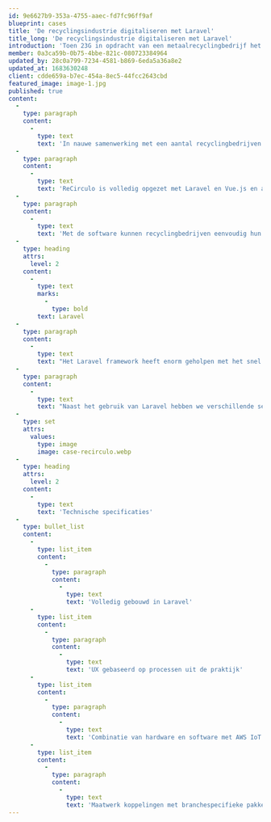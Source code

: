 ```yaml
---
id: 9e6627b9-353a-4755-aaec-fd7fc96ff9af
blueprint: cases
title: 'De recyclingsindustrie digitaliseren met Laravel'
title_long: 'De recyclingsindustrie digitaliseren met Laravel'
introduction: 'Toen 23G in opdracht van een metaalrecyclingbedrijf het geheel van werkzaamheden zijn gaan optimaliseren kwamen we erachter dat er vrijwel geen software is die specifiek gericht is op de werkzaamheden die plaatsvinden in een recyclingbedrijf. Dit resulteerde in de vraag hoe je ervoor zorgt dat het bedrijfsproces van opdracht tot facturatie soepel verloopt en volledig digitaal is?'
member: 0a3ca59b-0b75-4bbe-821c-080723384964
updated_by: 28c0a799-7234-4581-b869-6eda5a36a8e2
updated_at: 1683630248
client: cdde659a-b7ec-454a-8ec5-44fcc2643cbd
featured_image: image-1.jpg
published: true
content:
  -
    type: paragraph
    content:
      -
        type: text
        text: 'In nauwe samenwerking met een aantal recyclingbedrijven die graag mee wilden denken hebben we ReCirculo ontwikkeld. In ReCirculo komt het hele bedrijfsproces van een recyclingbedrijf samen. Van de werkzaamheden van een administrateur tot die van de chauffeur, en van de werkzaamheden van de keurmeester tot die van de weegbrugmedewerker. In ReCirculo worden alle rollen die het bedrijfsproces sturen inzichtelijk en digitaal weergegeven'
  -
    type: paragraph
    content:
      -
        type: text
        text: 'ReCirculo is volledig opgezet met Laravel en Vue.js en alles draait volledig schaalbaar en veilig in de cloud van AWS. Verschillende branchespecifieke systemen zijn te koppelen. We ontwikkelden onze eigen hardware voor weegbruggen waarmee weegdata en foto’s direct in het pakket terechtkomen. Je kunt zelfs gemakkelijk en veilig de facturatie en betalingen doen omdat ReCirculo met verschillende boekhoudpakketten koppelt.'
  -
    type: paragraph
    content:
      -
        type: text
        text: 'Met de software kunnen recyclingbedrijven eenvoudig hun bedrijfsproces digitaliseren en het overzicht behouden. Geen rondslingerende papieren, post-its en slecht werkende systemen meer. Met ReCirculo heb je alles in eigen hand.'
  -
    type: heading
    attrs:
      level: 2
    content:
      -
        type: text
        marks:
          -
            type: bold
        text: Laravel
  -
    type: paragraph
    content:
      -
        type: text
        text: "Het Laravel framework heeft enorm geholpen met het snel en efficiënt ontwikkelen van een robuuste applicatie. Daarnaast is het eenvoudig in staat om met de grote hoeveelheid data om te gaan die de recyclingbedrijven in de applicatie opslaan. Ook hebben we diverse koppelingen gemaakt met andere softwarepakketten. Door gebruik te maken van het Laravel framework was dit eenvoudig te realiseren.\_"
  -
    type: paragraph
    content:
      -
        type: text
        text: "Naast het gebruik van Laravel hebben we verschillende services gebruikt van AWS, zoals Beanstalk, RDS, ElasticCache, en Site-2-Site VPN voor het koppelen van weeghardware, camera’s en cashmachines.\_"
  -
    type: set
    attrs:
      values:
        type: image
        image: case-recirculo.webp
  -
    type: heading
    attrs:
      level: 2
    content:
      -
        type: text
        text: 'Technische specificaties'
  -
    type: bullet_list
    content:
      -
        type: list_item
        content:
          -
            type: paragraph
            content:
              -
                type: text
                text: 'Volledig gebouwd in Laravel'
      -
        type: list_item
        content:
          -
            type: paragraph
            content:
              -
                type: text
                text: 'UX gebaseerd op processen uit de praktijk'
      -
        type: list_item
        content:
          -
            type: paragraph
            content:
              -
                type: text
                text: 'Combinatie van hardware en software met AWS IoT'
      -
        type: list_item
        content:
          -
            type: paragraph
            content:
              -
                type: text
                text: 'Maatwerk koppelingen met branchespecifieke pakketten'
---
```

